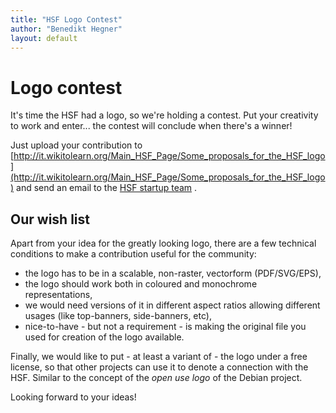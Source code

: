 ```yaml
---
title: "HSF Logo Contest"
author: "Benedikt Hegner"
layout: default
---
```


# Logo contest

It's time the HSF had a logo, so we're holding a contest. Put your creativity to work and enter... the contest will conclude when there's a winner!

Just upload your contribution to [http://it.wikitolearn.org/Main_HSF_Page/Some_proposals_for_the_HSF_logo](http://it.wikitolearn.org/Main_HSF_Page/Some_proposals_for_the_HSF_logo) and send an email to the [HSF startup team](hep-sf-startup-team@googlegroups.com) .

## Our wish list

Apart from your idea for the greatly looking logo, there are a few technical conditions to make a contribution useful for the community:

  * the logo has to be in a scalable, non-raster, vectorform (PDF/SVG/EPS),
  * the logo should work both in coloured and monochrome representations,
  * we would need versions of it in different aspect ratios allowing different usages (like top-banners, side-banners, etc),
  * nice-to-have - but not a requirement - is making the original file you used for creation of the logo available.

Finally, we would like to put - at least a variant of - the logo under a free license, so that other projects can use it to denote a connection with the HSF. Similar to the concept of the *open use logo* of the Debian project.

Looking forward to your ideas!

